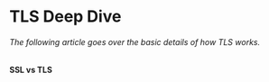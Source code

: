 # TLS Deep Dive

###### The following article goes over the basic details of how TLS works.

#### SSL vs TLS